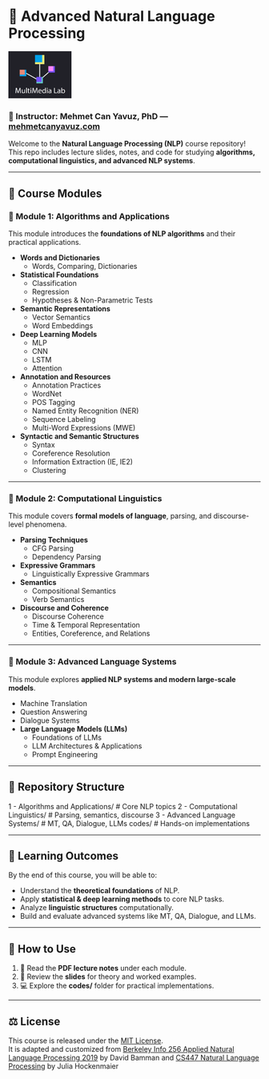 # 📘 Advanced Natural Language Processing

<img src="source/mmlab.png" alt="Course Logo" width="25%">

### 👤 Instructor: Mehmet Can Yavuz, PhD — [mehmetcanyavuz.com](http://mehmetcanyavuz.com)

Welcome to the **Natural Language Processing (NLP)** course repository! This repo includes lecture slides, notes, and code for studying **algorithms, computational linguistics, and advanced NLP systems**.  

---

## 📑 Course Modules

### 🔹 Module 1: Algorithms and Applications
This module introduces the **foundations of NLP algorithms** and their practical applications.

- **Words and Dictionaries**  
  - Words, Comparing, Dictionaries
- **Statistical Foundations**  
  - Classification  
  - Regression  
  - Hypotheses & Non-Parametric Tests
- **Semantic Representations**  
  - Vector Semantics  
  - Word Embeddings
- **Deep Learning Models**  
  - MLP  
  - CNN  
  - LSTM  
  - Attention
- **Annotation and Resources**  
  - Annotation Practices  
  - WordNet  
  - POS Tagging  
  - Named Entity Recognition (NER)  
  - Sequence Labeling  
  - Multi-Word Expressions (MWE)
- **Syntactic and Semantic Structures**  
  - Syntax  
  - Coreference Resolution  
  - Information Extraction (IE, IE2)  
  - Clustering  

---

### 🔹 Module 2: Computational Linguistics
This module covers **formal models of language**, parsing, and discourse-level phenomena.

- **Parsing Techniques**  
  - CFG Parsing  
  - Dependency Parsing
- **Expressive Grammars**  
  - Linguistically Expressive Grammars
- **Semantics**  
  - Compositional Semantics  
  - Verb Semantics
- **Discourse and Coherence**  
  - Discourse Coherence  
  - Time & Temporal Representation  
  - Entities, Coreference, and Relations  

---

### 🔹 Module 3: Advanced Language Systems
This module explores **applied NLP systems and modern large-scale models**.

- Machine Translation  
- Question Answering  
- Dialogue Systems  
- **Large Language Models (LLMs)**  
  - Foundations of LLMs  
  - LLM Architectures & Applications  
  - Prompt Engineering  

---

## 📂 Repository Structure
1 - Algorithms and Applications/ # Core NLP topics
2 - Computational Linguistics/ # Parsing, semantics, discourse
3 - Advanced Language Systems/ # MT, QA, Dialogue, LLMs
codes/ # Hands-on implementations

---

## 🎯 Learning Outcomes
By the end of this course, you will be able to:
- Understand the **theoretical foundations** of NLP.  
- Apply **statistical & deep learning methods** to core NLP tasks.  
- Analyze **linguistic structures** computationally.  
- Build and evaluate advanced systems like MT, QA, Dialogue, and LLMs.  

---

## 🚀 How to Use
1. 📖 Read the **PDF lecture notes** under each module.  
2. 🎥 Review the **slides** for theory and worked examples.  
3. 💻 Explore the **codes/** folder for practical implementations.  

---

## ⚖️ License
This course is released under the [MIT License](LICENSE).  
It is adapted and customized from [Berkeley Info 256 Applied Natural Language Processing 2019](https://github.com/dbamman/anlp19) by David Bamman and [CS447 Natural Language Processing](https://courses.grainger.illinois.edu/cs447/sp2023/index.html) by Julia Hockenmaier
